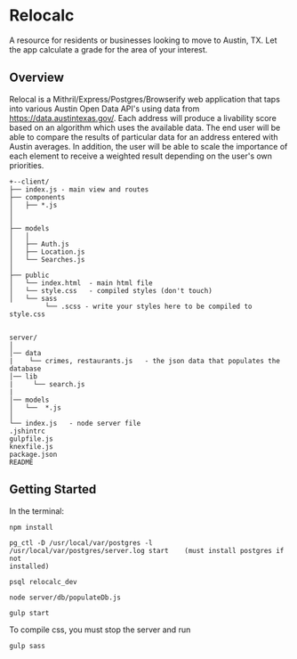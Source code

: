# Relocalc

A resource for residents or businesses looking to move to Austin, TX. 
Let the app calculate a grade for the area of your interest.

## Overview

Relocal is a Mithril/Express/Postgres/Browserify web application that taps into various Austin Open Data API's using data from https://data.austintexas.gov/.
Each address will produce a livability score based on an algorithm which uses the available data.
The end user will be able to compare the results of particular data for an address entered with Austin averages.
In addition, the user will be able to scale the importance of each element to receive a weighted result depending on 
the user's own priorities. 

```
+--client/
├── index.js - main view and routes 
├── components
│   ├── *.js       
│   
│
├── models
│   │
│   ├── Auth.js
│   ├── Location.js
│   └── Searches.js
│
├── public
│   └── index.html  - main html file
│   └── style.css   - compiled styles (don't touch)
│   └── sass
         └── .scss - write your styles here to be compiled to style.css

    
server/                         
│                          
│── data
|    └── crimes, restaurants.js   - the json data that populates the database
│── lib
|     └── search.js
|
│── models 
│   └──  *.js
│
└── index.js   - node server file
.jshintrc
gulpfile.js
knexfile.js
package.json
README
```

## Getting Started

In the terminal:

```
npm install

pg_ctl -D /usr/local/var/postgres -l /usr/local/var/postgres/server.log start    (must install postgres if not 
installed)

psql relocalc_dev 

node server/db/populateDb.js   

gulp start

```

To compile css, you must stop the server and run 

```
gulp sass

```